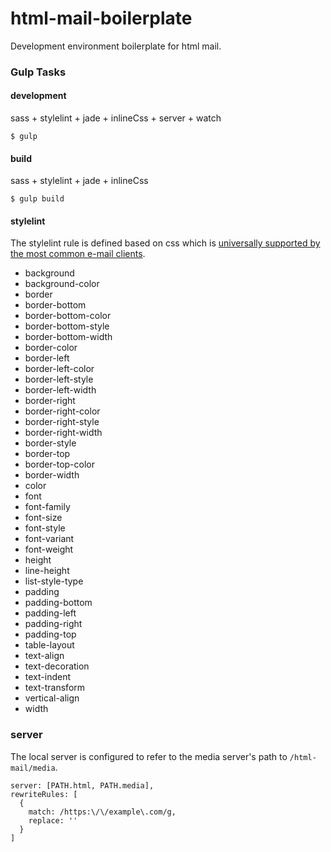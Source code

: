 # html-mail-boilerplate

Development environment boilerplate for html mail.

### Gulp Tasks

#### development

sass + stylelint + jade + inlineCss + server + watch

```
$ gulp
```

#### build

sass + stylelint + jade + inlineCss

```
$ gulp build
```

#### stylelint

The stylelint rule is defined based on css which is [universally supported by the most common e-mail clients](http://www.emailology.org/#3).

- background
- background-color
- border
- border-bottom
- border-bottom-color
- border-bottom-style
- border-bottom-width
- border-color
- border-left
- border-left-color
- border-left-style
- border-left-width
- border-right
- border-right-color
- border-right-style
- border-right-width
- border-style
- border-top
- border-top-color
- border-width
- color
- font
- font-family
- font-size
- font-style
- font-variant
- font-weight
- height
- line-height
- list-style-type
- padding
- padding-bottom
- padding-left
- padding-right
- padding-top
- table-layout
- text-align
- text-decoration
- text-indent
- text-transform
- vertical-align
- width

### server

The local server is configured to refer to the media server's path to `/html-mail/media`.

```
server: [PATH.html, PATH.media],
rewriteRules: [
  {
    match: /https:\/\/example\.com/g,
    replace: ''
  }
]
```
